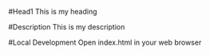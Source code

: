 #Head1
This is my heading

#Description
This is my description

#Local Development
Open index.html in your web browser
